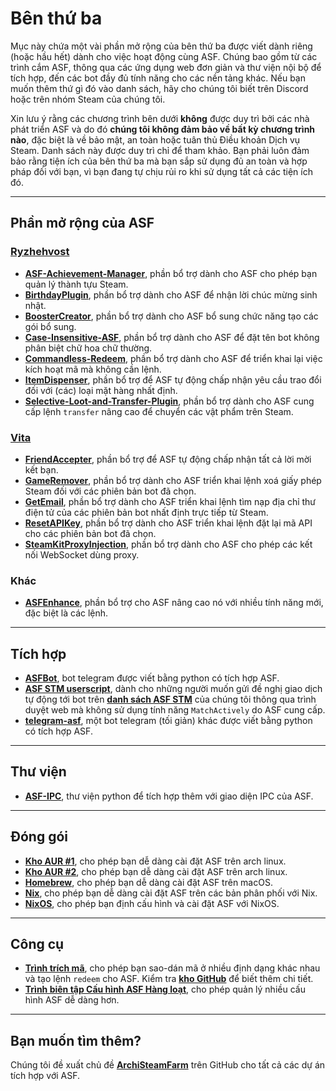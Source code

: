 # Bên thứ ba

Mục này chứa một vài phần mở rộng của bên thứ ba được viết dành riêng (hoặc hầu hết) dành cho việc hoạt động cùng ASF. Chúng bao gồm từ các trình cắm ASF, thông qua các ứng dụng web đơn giản và thư viện nội bộ để tích hợp, đến các bot đầy đủ tính năng cho các nền tảng khác. Nếu bạn muốn thêm thứ gì đó vào danh sách, hãy cho chúng tôi biết trên Discord hoặc trên nhóm Steam của chúng tôi.

Xin lưu ý rằng các chương trình bên dưới **không** được duy trì bởi các nhà phát triển ASF và do đó **chúng tôi không đảm bảo về bất kỳ chương trình nào**, đặc biệt là về bảo mật, an toàn hoặc tuân thủ Điều khoản Dịch vụ Steam. Danh sách này được duy trì chỉ để tham khảo. Bạn phải luôn đảm bảo rằng tiện ích của bên thứ ba mà bạn sắp sử dụng đủ an toàn và hợp pháp đối với bạn, vì bạn đang tự chịu rủi ro khi sử dụng tất cả các tiện ích đó.

---

## Phần mở rộng của ASF

### **[Ryzhehvost](https://github.com/Ryzhehvost)**

- **[ASF-Achievement-Manager](https://github.com/Ryzhehvost/ASF-Achievement-Manager)**, phần bổ trợ dành cho ASF cho phép bạn quản lý thành tựu Steam.
- **[BirthdayPlugin](https://github.com/Ryzhehvost/BirthdayPlugin)**, phần bổ trợ dành cho ASF để nhận lời chúc mừng sinh nhật.
- **[BoosterCreator](https://github.com/Ryzhehvost/BoosterCreator)**, phần bổ trợ dành cho ASF bổ sung chức năng tạo các gói bổ sung.
- **[Case-Insensitive-ASF](https://github.com/Ryzhehvost/Case-Insensitive-ASF)**, phần bổ trợ dành cho ASF để đặt tên bot không phân biệt chữ hoa chữ thường.
- **[Commandless-Redeem](https://github.com/Ryzhehvost/Commandless-Redeem)**, phần bổ trợ dành cho ASF để triển khai lại việc kích hoạt mã mà không cần lệnh.
- **[ItemDispenser](https://github.com/Ryzhehvost/ItemDispenser)**, phần bổ trợ để ASF tự động chấp nhận yêu cầu trao đổi đối với (các) loại mặt hàng nhất định.
- **[Selective-Loot-and-Transfer-Plugin](https://github.com/Ryzhehvost/Selective-Loot-and-Transfer-Plugin)**, phần bổ trợ dành cho ASF cung cấp lệnh `transfer` nâng cao để chuyển các vật phẩm trên Steam.

### **[Vita](https://github.com/ezhevita)**

- **[FriendAccepter](https://github.com/ezhevita/FriendAccepter)**, phần bổ trợ để ASF tự động chấp nhận tất cả lời mời kết bạn.
- **[GameRemover](https://github.com/ezhevita/GameRemover)**, phần bổ trợ dành cho ASF triển khai lệnh xoá giấy phép Steam đối với các phiên bản bot đã chọn.
- **[GetEmail](https://github.com/ezhevita/GetEmail)**, phần bổ trợ dành cho ASF triển khai lệnh tìm nạp địa chỉ thư điện tử của các phiên bản bot nhất định trực tiếp từ Steam.
- **[ResetAPIKey](https://github.com/ezhevita/ResetAPIKey)**, phần bổ trợ dành cho ASF triển khai lệnh đặt lại mã API cho các phiên bản bot đã chọn.
- **[SteamKitProxyInjection](https://github.com/ezhevita/SteamKitProxyInjection)**, phần bổ trợ dành cho ASF cho phép các kết nối WebSocket dùng proxy.

### Khác

- **[ASFEnhance](https://github.com/chr233/ASFEnhance)**, phần bổ trợ cho ASF nâng cao nó với nhiều tính năng mới, đặc biệt là các lệnh.

---

## Tích hợp

- **[ASFBot](https://github.com/dmcallejo/ASFBot)**, bot telegram được viết bằng python có tích hợp ASF.
- **[ASF STM userscript](https://greasyfork.org/vi/scripts/404754-asf-stm)**, dành cho những người muốn gửi đề nghị giao dịch tự động tới bot trên **[danh sách ASF STM](https://github.com/JustArchiNET/ArchiSteamFarm/wiki/ItemsMatcherPlugin-vi-VN#publiclisting)** của chúng tôi thông qua trình duyệt web mà không sử dụng tính năng `MatchActively` do ASF cung cấp.
- **[telegram-asf](https://github.com/deluxghost/telegram-asf)**, một bot telegram (tối giản) khác được viết bằng python có tích hợp ASF.

---

## Thư viện

- **[ASF-IPC](https://github.com/deluxghost/ASF_IPC)**, thư viện python để tích hợp thêm với giao diện IPC của ASF.

---

## Đóng gói

- **[Kho AUR #1](https://aur.archlinux.org/packages/asf)**, cho phép bạn dễ dàng cài đặt ASF trên arch linux.
- **[Kho AUR #2](https://aur.archlinux.org/packages/archisteamfarm-bin)**, cho phép bạn dễ dàng cài đặt ASF trên arch linux.
- **[Homebrew](https://formulae.brew.sh/formula/archi-steam-farm)**, cho phép bạn dễ dàng cài đặt ASF trên macOS.
- **[Nix](https://search.nixos.org/packages?channel=unstable&show=ArchiSteamFarm&from=0&size=50&sort=relevance&type=packages&query=ArchiSteamFarm)**, cho phép bạn dễ dàng cài đặt ASF trên các bản phân phối với Nix.
- **[NixOS](https://search.nixos.org/options?channel=unstable&from=0&size=50&sort=relevance&type=packages&query=ArchiSteamFarm)**, cho phép bạn định cấu hình và cài đặt ASF với NixOS.

---

## Công cụ

- **[Trình trích mã](https://ske.xpixv.com)**, cho phép bạn sao-dán mã ở nhiều định dạng khác nhau và tạo lệnh `redeem` cho ASF. Kiểm tra **[kho GitHub](https://github.com/PixvIO/SKE)** để biết thêm chi tiết.
- **[Trình biên tập Cấu hình ASF Hàng loạt](https://github.com/genesix-eu/ASF_MCE)**, cho phép quản lý nhiều cấu hình ASF dễ dàng hơn.

---

## Bạn muốn tìm thêm?

Chúng tôi đề xuất chủ đề **[ArchiSteamFarm](https://github.com/topics/archisteamfarm)** trên GitHub cho tất cả các dự án tích hợp với ASF.